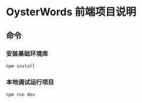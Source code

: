 # OysterWords 前端项目说明

## 命令

### 安装基础环境库

```bash
npm install
```
### 本地调试运行项目
```bash
npm run dev
```

